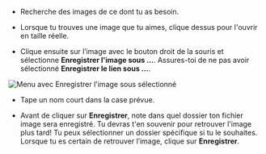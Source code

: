 - Recherche des images de ce dont tu as besoin.

- Lorsque tu trouves une image que tu aimes, clique dessus pour l'ouvrir en taille réelle.

- Clique ensuite sur l’image avec le bouton droit de la souris et sélectionne **Enregistrer l'image sous ...**. Assures-toi de ne pas avoir sélectionné **Enregistrer le lien sous ...**.

![Menu avec Enregistrer l'image sous sélectionné](images/save.png)

- Tape un nom court dans la case prévue.

- Avant de cliquer sur **Enregistrer**, note dans quel dossier ton fichier image sera enregistré. Tu devras t'en souvenir pour retrouver l'image plus tard! Tu peux sélectionner un dossier spécifique si tu le souhaites. Lorsque tu es certain de retrouver l’image, clique sur **Enregistrer**.